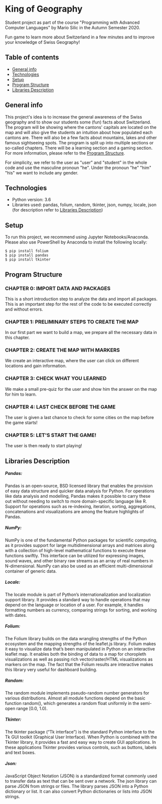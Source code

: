 # King of Geography
Student project as part of the course "Programming with Advanced Computer Languages" by Mario Silic in the Autumn Semester 2020.

Fun game to learn more about Switzerland in a few minutes and to improve your knowledge of Swiss Geography!

## Table of contents
* [General info](#general-info)
* [Technologies](#technologies)
* [Setup](#setup)
* [Program Structure](#program-structure)
* [Libraries Description](#libraries-description)

## General info
This project's idea is to increase the general awareness of the Swiss geography and to show our students some (fun) facts about Switzerland. The program will be showing where the cantons' capitals are located on the map and will also give the students an intuition about how populated each cantons are. There will also be a few facts about mountains, lakes and other famous sightseeing spots. The program is split up into multiple sections or so-called chapters. There will be a learning section and a gaming section. For more information, please refer to the [Program Structure](#program-structure).

For simplicity, we refer to the user as "user" and "student" in the whole code and use the masculine pronoun "he". Under the pronoun "he" "him" "his" we want to include any gender.
	
## Technologies
* Python version: 3.6
* Libraries used: pandas, folium, random, tkinter, json, numpy, locale, json (for description refer to [Libraries Description](#libraries-decription))
	
## Setup
To run this project, we recommend using Jupyter Notebooks/Anaconda. Please also use PowerShell by Anaconda to install the following locally:

```
$ pip install folium
$ pip install pandas
$ pip install tkinter
```

## Program Structure

### CHAPTER 0: IMPORT DATA AND PACKAGES
This is a short introduction step to analyze the data and import all packages. This is an important step for the rest of the code to be executed correctly and without errors.

### CHAPTER 1: PRELIMINARY STEPS TO CREATE THE MAP
In our first part we want to build a map, we prepare all the necessary data in this chapter.

### CHAPTER 2: CREATE THE MAP WITH MARKERS
We create an interactive map, where the user can click on different locations and gain information.

### CHAPTER 3: CHECK WHAT YOU LEARNED
We make a small pre-quiz for the user and show him the answer on the map for him to learn.

### CHAPTER 4: LAST CHECK BEFORE THE GAME
The user is given a last chance to check for some cities on the map before the game starts!

### CHAPTER 5: LET'S START THE GAME!
The user is then ready to start playing!

## Libraries Description

##### Pandas:
Pandas is an open-source, BSD licensed library that enables the provision of easy data structure and quicker data analysis for Python. For operations like data analysis and modelling, Pandas makes it possible to carry these out without needing to switch to more domain-specific language like R. Support for operations such as re-indexing, iteration, sorting, aggregations, concatenations and visualizations are among the feature highlights of Pandas. 

##### NumPy:
NumPy is one of the fundamental Python packages for scientific computing, as it provides support for large multidimensional arrays and matrices along with a collection of high-level mathematical functions to execute these functions swiftly. This interface can be utilized for expressing images, sound waves, and other binary raw streams as an array of real numbers in N-dimensional. NumPy can also be used as an efficient multi-dimensional container of generic data. 

##### Locale: 
The locale module is part of Python’s internationalization and localization support library. It provides a standard way to handle operations that may depend on the language or location of a user. For example, it handles formatting numbers as currency, comparing strings for sorting, and working with dates. 

##### Folium: 
The Folium library builds on the data wrangling strengths of the Python ecosystem and the mapping strengths of the leaflet.js library. Folium makes it easy to visualize data that’s been manipulated in Python on an interactive leaflet map. It enables both the binding of data to a map for choropleth visualizations as well as passing rich vector/raster/HTML visualizations as markers on the map. The fact that the Folium results are interactive makes this library very useful for dashboard building. 

##### Random:
The random module implements pseudo-random number generators for various distributions. Almost all module functions depend on the basic function random(), which generates a random float uniformly in the semi-open range [0.0, 1.0). 

##### Tkinter:
The tkinter package (“Tk interface”) is the standard Python interface to the Tk GUI toolkit (Graphical User Interface). When Python is combined with the Tkinter library, it provides a fast and easy way to create GUI applications. In these applications Tkinter provides various controls, such as buttons, labels and text boxes. 

##### Json:
JavaScript Object Notation (JSON) is a standardized format commonly used to transfer data as text that can be sent over a network. The json library can parse JSON from strings or files. The library parses JSON into a Python dictionary or list. It can also convert Python dictionaries or lists into JSON strings. 
